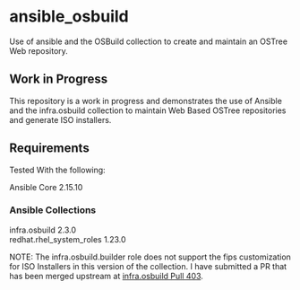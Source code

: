 # ansible_osbuild

Use of ansible and the OSBuild collection to create and maintain an OSTree Web repository.

## Work in Progress

This repository is a work in progress and demonstrates the use of Ansible and the infra.osbuild collection to maintain Web Based OSTree repositories and generate ISO installers.

## Requirements

Tested With the following:

Ansible Core 2.15.10

### Ansible Collections

infra.osbuild 2.3.0  
redhat.rhel_system_roles 1.23.0  

NOTE:  The infra.osbuild.builder role does not support the fips customization for ISO Installers in this version of the collection.  I have submitted a PR that has been merged upstream at [infra.osbuild Pull 403](https://github.com/redhat-cop/infra.osbuild/pull/403).
